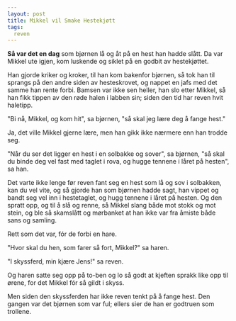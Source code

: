 ```yaml
---
layout: post
title: Mikkel vil Smake Hestekjøtt
tags:
  reven
---
```



**Så var det en dag** som bjørnen lå og åt på en hest han hadde slått. Da
var Mikkel ute igjen, kom luskende og siklet på en godbit av
hestekjøttet.

Han gjorde kriker og kroker, til han kom bakenfor bjørnen, så tok han
til sprangs på den andre siden av hesteskrovet, og nappet en jafs med
det samme han rente forbi. Bamsen var ikke sen heller, han slo etter
Mikkel, så han fikk tippen av den røde halen i labben sin; siden den tid
har reven hvit haletipp.

"Bi nå, Mikkel, og kom hit", sa bjørnen, "så skal jeg lære deg å fange
hest."

Ja, det ville Mikkel gjerne lære, men han gikk ikke nærmere enn han
trodde seg.

"Når du ser det ligger en hest i en solbakke og sover", sa bjørnen, "så
skal du binde deg vel fast med taglet i rova, og hugge tennene i låret
på hesten", sa han.

Det varte ikke lenge før reven fant seg en hest som lå og sov i
solbakken, kan du vel vite, og så gjorde han som bjørnen hadde sagt, han
vippet og bandt seg vel inn i hestetaglet, og hugg tennene i låret på
hesten. Og den spratt opp, og til å slå og renne, så Mikkel slang både
mot stokk og mot stein, og ble så skamslått og mørbanket at han ikke var
fra åmiste både sans og samling.

Rett som det var, fór de forbi en hare.

"Hvor skal du hen, som farer så fort, Mikkel?" sa haren.

"I skyssferd, min kjære Jens!" sa reven.

Og haren satte seg opp på to-ben og lo så godt at kjeften sprakk like
opp til ørene, for det Mikkel fór så gildt i skyss.

Men siden den skyssferden har ikke reven tenkt på å fange hest. Den
gangen var det bjørnen som var ful; ellers sier de han er godtruen som
trollene.
